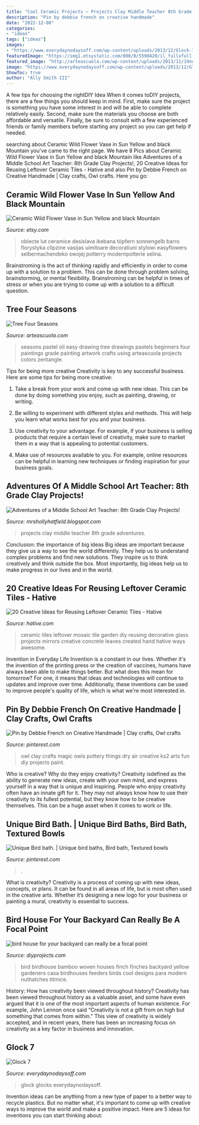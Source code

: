 ```yaml
---
title: "Cool Ceramic Projects ~ Projects Clay Middle Teacher 8th Grade Adventures"
description: "Pin by debbie french on creative handmade"
date: "2022-12-08"
categories:
- "ideas"
tags: ["ideas"]
images:
- "https://www.everydaynodaysoff.com/wp-content/uploads/2013/12/Glock-7-2.jpg"
featuredImage: "https://img1.etsystatic.com/000/0/5590420/il_fullxfull.243502667.jpg"
featured_image: "http://arteascuola.com/wp-content/uploads/2013/11/19nov13_271.jpg"
image: "https://www.everydaynodaysoff.com/wp-content/uploads/2013/12/Glock-7-2.jpg"
ShowToc: true
author: "Ally Smith III"
---
```



A few tips for choosing the rightDIY Idea
When it comes toDIY projects, there are a few things you should keep in mind. First, make sure the project is something you have some interest in and will be able to complete relatively easily. Second, make sure the materials you choose are both affordable and versatile. Finally, be sure to consult with a few experienced friends or family members before starting any project so you can get help if needed.

	

		
searching about Ceramic Wild Flower Vase in Sun Yellow and black Mountain you've came to the right page. We have 8 Pics about Ceramic Wild Flower Vase in Sun Yellow and black Mountain like Adventures of a Middle School Art Teacher: 8th Grade Clay Projects!, 20 Creative Ideas for Reusing Leftover Ceramic Tiles - Hative and also Pin by Debbie French on Creative Handmade | Clay crafts, Owl crafts. Here you go:
		
    
## Ceramic Wild Flower Vase In Sun Yellow And Black Mountain

<img loading=lazy src="https://img1.etsystatic.com/000/0/5590420/il_fullxfull.243502667.jpg" onerror="this.onerror=null;this.src='https://tse2.mm.bing.net/th?id=OIP.LfT6OGQx-_GsxWFcH4At1AHaJ5&amp;pid=15.1';" alt="Ceramic Wild Flower Vase in Sun Yellow and black Mountain">

_Source: etsy.com_

>obiecte lut ceramice desislava ikebana töpfern sonnengelb barro florystyka clipzine vasijas uimitoare decoratiuni stylowi easyflowers selbermachendeko swojej potterry modernpotterie selina. 

	

Brainstroming is the act of thinking rapidly and efficiently in order to come up with a solution to a problem. This can be done through problem solving, brainstorming, or mental flexibility. Brainstroming can be helpful in times of stress or when you are trying to come up with a solution to a difficult question.

    
## Tree Four Seasons

<img loading=lazy src="http://arteascuola.com/wp-content/uploads/2013/11/19nov13_271.jpg" onerror="this.onerror=null;this.src='https://tse2.mm.bing.net/th?id=OIP.hElOYeG0PNPPK9ZyzyJfowHaFY&amp;pid=15.1';" alt="Tree Four Seasons">

_Source: arteascuola.com_

>seasons pastel oil easy drawing tree drawings pastels beginners four paintings grade painting artwork crafts using arteascuola projects colors zentangle. 

	

Tips for being more creative
Creativity is key to any successful business. Here are some tips for being more creative:
1. Take a break from your work and come up with new ideas. This can be done by doing something you enjoy, such as painting, drawing, or writing.

2. Be willing to experiment with different styles and methods. This will help you learn what works best for you and your business.

3. Use creativity to your advantage. For example, if your business is selling products that require a certain level of creativity, make sure to market them in a way that is appealing to potential customers.

4. Make use of resources available to you. For example, online resources can be helpful in learning new techniques or finding inspiration for your business goals.


    
## Adventures Of A Middle School Art Teacher: 8th Grade Clay Projects!

<img loading=lazy src="http://1.bp.blogspot.com/-lg6pIxOZ2M8/USESEI1fsFI/AAAAAAAAAcE/K2Emt_Hm08A/s1600/DSC06688.JPG" onerror="this.onerror=null;this.src='https://tse4.mm.bing.net/th?id=OIP.fxLTpU2tDHWNGoXvHHlFfwHaFj&amp;pid=15.1';" alt="Adventures of a Middle School Art Teacher: 8th Grade Clay Projects!">

_Source: mrshollyhatfield.blogspot.com_

>projects clay middle teacher 8th grade adventures. 

	

Conclusion: the importance of big ideas
Big ideas are important because they give us a way to see the world differently. They help us to understand complex problems and find new solutions. They inspire us to think creatively and think outside the box. Most importantly, big ideas help us to make progress in our lives and in the world.

    
## 20 Creative Ideas For Reusing Leftover Ceramic Tiles - Hative

<img loading=lazy src="https://hative.com/wp-content/uploads/2015/05/ceramic-tile-ideas/19-ceramic-tile-ideas.jpg" onerror="this.onerror=null;this.src='https://tse2.mm.bing.net/th?id=OIP.KkkamKjXGWtmqq3eD-IOagHaJ4&amp;pid=15.1';" alt="20 Creative Ideas for Reusing Leftover Ceramic Tiles - Hative">

_Source: hative.com_

>ceramic tiles leftover mosaic tile garden diy reusing decorative glass projects mirrors creative concrete leaves created hand hative ways awesome. 

	

Invention in Everyday Life
Invention is a constant in our lives. Whether it's the invention of the printing press or the creation of vaccines, humans have always been able to make things better. But what does this mean for tomorrow? For one, it means that ideas and technologies will continue to updates and improve over time. Additionally, these inventions can be used to improve people's quality of life, which is what we're most interested in.

    
## Pin By Debbie French On Creative Handmade | Clay Crafts, Owl Crafts

<img loading=lazy src="https://i.pinimg.com/736x/37/57/81/375781e3b48971884a7898e2b6a75dcb--clay-owl-model-magic.jpg" onerror="this.onerror=null;this.src='https://tse4.mm.bing.net/th?id=OIP.Oq06oovRjkXTmeWG_OzvkgHaKr&amp;pid=15.1';" alt="Pin by Debbie French on Creative Handmade | Clay crafts, Owl crafts">

_Source: pinterest.com_

>owl clay crafts magic owls pottery things dry air creative ks2 arts fun diy projects paint. 

	

Who is creative? Why do they enjoy creativity?
Creativity isdefined as the ability to generate new ideas, create with your own mind, and express yourself in a way that is unique and inspiring. People who enjoy creativity often have an innate gift for it. They may not always know how to use their creativity to its fullest potential, but they know how to be creative themselves. This can be a huge asset when it comes to work or life.

    
## Unique Bird Bath. | Unique Bird Baths, Bird Bath, Textured Bowls

<img loading=lazy src="https://i.pinimg.com/736x/c9/a3/a7/c9a3a772ad5649152f7ead0faf9e0287--bird-baths-yard-art.jpg" onerror="this.onerror=null;this.src='https://tse2.mm.bing.net/th?id=OIP.YNLnOzqZoL_g9m-ktys2TQHaJ4&amp;pid=15.1';" alt="Unique Bird bath. | Unique bird baths, Bird bath, Textured bowls">

_Source: pinterest.com_

>. 

	

What is creativity?
Creativity is a process of coming up with new ideas, concepts, or plans. It can be found in all areas of life, but is most often used in the creative arts. Whether it’s designing a new logo for your business or painting a mural, creativity is essential to success.

    
## Bird House For Your Backyard Can Really Be A Focal Point

<img loading=lazy src="https://diyprojects.com/wp-content/uploads/2018/05/8589067_300_woven-bamboo-bird-house.jpg" onerror="this.onerror=null;this.src='https://tse4.mm.bing.net/th?id=OIP.X6F-I5L7mL2V5U_TPsr--AHaJo&amp;pid=15.1';" alt="bird house for your backyard can really be a focal point">

_Source: diyprojects.com_

>bird birdhouse bamboo woven houses finch finches backyard yellow gardeners casa birdhouses feeders birds cool designs para modern nuthatches titmice. 

	

History: How has creativity been viewed throughout history?
Creativity has been viewed throughout history as a valuable asset, and some have even argued that it is one of the most important aspects of human existence. For example, John Lennon once said “Creativity is not a gift from on high but something that comes from within.” This view of creativity is widely accepted, and in recent years, there has been an increasing focus on creativity as a key factor in business and innovation.

    
## Glock 7

<img loading=lazy src="https://www.everydaynodaysoff.com/wp-content/uploads/2013/12/Glock-7-2.jpg" onerror="this.onerror=null;this.src='https://tse2.mm.bing.net/th?id=OIP.P24IescggUFfe579BmbTcAHaEc&amp;pid=15.1';" alt="Glock 7">

_Source: everydaynodaysoff.com_

>glock glocks everydaynodaysoff. 

	

Invention ideas can be anything from a new type of paper to a better way to recycle plastics. But no matter what, it's important to come up with creative ways to improve the world and make a positive impact. Here are 5 ideas for inventions you can start thinking about: 

